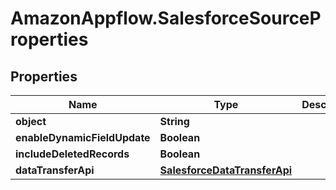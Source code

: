 # AmazonAppflow.SalesforceSourceProperties

## Properties

Name | Type | Description | Notes
------------ | ------------- | ------------- | -------------
**object** | **String** |  | 
**enableDynamicFieldUpdate** | **Boolean** |  | [optional] 
**includeDeletedRecords** | **Boolean** |  | [optional] 
**dataTransferApi** | [**SalesforceDataTransferApi**](SalesforceDataTransferApi.md) |  | [optional] 


